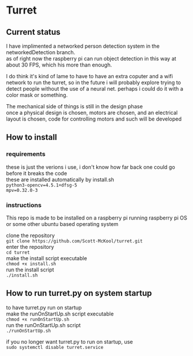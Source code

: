 # Turret

## Current status

I have implimented a networked person detection system in the networkedDetection branch. \
as of right now the raspberry pi can run object detection in this way at about 30 FPS, which his more than enough.

I do think it's kind of lame to have to have an extra coputer and a wifi network to run the turret, so in the future i will probably explore trying to detect people without the use of a neural net. perhaps i could do it with a color mask or something.

The mechanical side of things is still in the design phase \
once a physical design is chosen, motors are chosen, and an electrical layout is chosen, code for controlling motors and such will be developed

## How to install

### requirements
these is just the verions i use, i don't know how far back one could go before it breaks the code \
these are installed automatically by install.sh \
```python3-opencv=4.5.1+dfsg-5``` \
```mpv=0.32.0-3```

### instructions

This repo is made to be installed on a raspberry pi running raspberry pi OS or some other ubuntu based operating system 

clone the repository \
```git clone https://github.com/Scott-McKool/turret.git``` \
enter the repository \
```cd turret``` \
make the install script executable \
```chmod +x install.sh``` \
run the install script \
```./install.sh```

## How to run turret.py on system startup

to have turret.py run on startup \
make the runOnStartUp.sh script executable \
```chmod +x runOnStartUp.sh``` \
run the runOnStartUp.sh script \
```./runOnStartUp.sh```

if you no longer want turret.py to run on startup, use \
```sudo systemctl disable turret.service```
